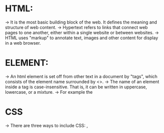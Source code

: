 # HTML:

-> It is the most basic building block of the web. It defines the meaning and structure of web content.
-> Hypertext refers to links that connect web pages to one another, either within a single website or between websites.
-> HTML uses "markup" to annotate text, images and other content for display in a web browser.

# ELEMENT:

-> An html element is set off from other text in a document by "tags", which consists of the element name surrounded by <>.
-> The name of an element inside a tag is case-insensitive. That is, it can be written in uppercase, lowercase, or a mixture.
-> For example the <title> tag can be written as <Title>, <TITLE>, <TiTlE> or in any other way.
-> However, the convention and recommended practice is to write tags in lowercase.

# HTML ELEMENT:

-> Opening tag + content + closing tag
-> VOID ELEMENTS: Not all elements follow the pattern of an opening tag, content, and a closing tag. Some elements consist of a single tag, which is typically used to insert/embed something in the document. e.g. <img>
-> HTML is very, very forgiving. For example, if we omit the closing </li> tags, the closing tags are implied.
-> Non-replaced elements: The paragraph, header, and lists are all non-replaced. Non-replaced elements have opening and (sometimes optional) closing tags that surround them and may include text and other tags as sub-elements. These enclosing tags can turn a phrase or image into a hyperlink, can make a sentence into a header, can give emphasis to words, and so on.
-> Replaced and void elements: Void elements cannot contain text content or nested elements. Void elements include <br>, <col>, <embed>, <hr>, <img>, <input>, <link>, <meta>, <source>, <track>, and <wbr>, among others. => Most replaced elements are void elements, but not all. The video, picture, object, and iframe elements are replaced, but aren't void. They can all contain other elements or text, so they all have a closing tag. => Most void elements are replaced; but again, not all, as we saw with base, link, param, and meta. Why have a void element, which can't have any content, that isn't replaced and thereby doesn't render anything to the screen? To provide information about the content! The information is provided by the elements' attributes.

# Attributes

-> Attributes provide information about the element. The attribute, like the rest of the opening tag, won't appear in the content, but they do help define how the content will appear to both your sighted and non-sighted (assistive technologies and search engines) users. => Attributes only appear in the opening tag. The opening tag always starts with the element type. The type can be followed by zero or more attributes, separated by one or more spaces. Most attribute names are followed by an equal sign equating it with the attribute value, wrapped with opening and closing quotation marks.

# Document structure:

# QUIRKS MODE:

-> In the old days of the web, pages were typically written in two versions: One for Netscape Navigator, and one for Microsoft Internet Explorer. When the web standards were made at W3C, browsers could not just start using them, as doing so would break most existing sites on the web. Browsers therefore introduced two modes to treat new standards compliant sites differently from old legacy sites.
-> There are now three modes used by the layout engines in web browsers: quirks mode, limited-quirks mode, and no-quirks mode. In quirks mode, layout emulates behavior in Navigator 4 and Internet Explorer 5. This is essential in order to support websites that were built before the widespread adoption of web standards. In no-quirks mode, the behavior is (hopefully) the desired behavior described by the modern HTML and CSS specifications. In limited-quirks mode, there are only a very small number of quirks implemented.
-> The limited-quirks and no-quirks modes used to be called "almost-standards" mode and "full standards" mode, respectively. These names have been changed as the behavior is now standardized.

<!DOCTYPE html>
<html lang="en-US">
  <head>
  </head>
  <body>
  </body>
</html>

<!DOCTYPE html>
<html lang="en">
  <head>
    <meta charset="utf-8" />
    <title>Machine Learning Workshop</title>
    <meta name="viewport" content="width=device-width" />
  </head>
  <body>

  </body>
</html>

# CSS

-> There are three ways to include CSS: <link>, <style>, and the style attribute.
-> <link> tag used for linking external css file
-> <script> tag used for linking external js file.
